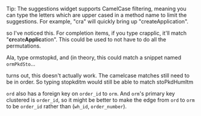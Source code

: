 Tip: The suggestions widget supports CamelCase filtering, meaning you can type the letters which are upper cased in a method name to limit the suggestions. For example, "cra" will quickly bring up "createApplication".

so I've noticed this. For completion items, if you type crapplic, it'll match "**cr**eate**Applic**ation". This could be used to not have to do all the permutations.

Ala, type ormstopkd, and (in theory, this could match a snippet named `ormPkdSto`...

turns out, this doesn't actually work. The camelcase matches still need to be in order.
So typing stopkditm would still be able to match stoPkdHumItm

`ord` also has a foreign key on `order_id` to `orm`. And `orm`'s primary key clustered is `order_id`, so it might be better to make the edge from `ord` to `orm` to be `order_id` rather than (`wh_id`, `order_number`).
